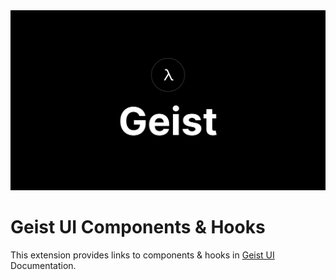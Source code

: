 <img src="./assets/geist-banner-dark.png" />

# Geist UI Components & Hooks

This extension provides links to components & hooks in [Geist UI](https://geist-ui.dev/en-us) Documentation.